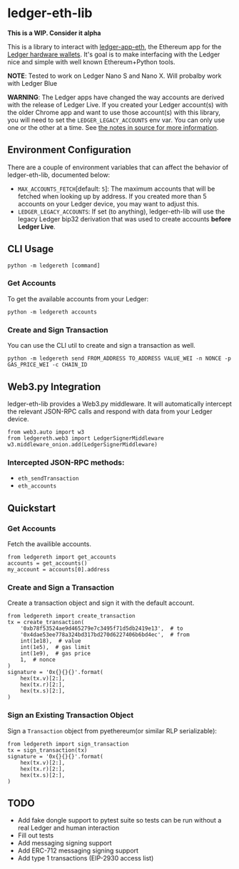 # ledger-eth-lib

**This is a WIP.  Consider it alpha**

This is a library to interact with [ledger-app-eth](https://github.com/LedgerHQ/ledger-app-eth), the
Ethereum app for the [Ledger hardware wallets](https://www.ledger.com/).  It's goal is to make
interfacing with the Ledger nice and simple with well known Ethereum+Python tools.

**NOTE**: Tested to work on Ledger Nano S and Nano X.  Will probalby work with Ledger Blue

**WARNING**: The Ledger apps have changed the way accounts are derived with the release of Ledger
Live.  If you created your Ledger account(s) with the older Chrome app and want to use those
account(s) with this library, you will need to set the `LEDGER_LEGACY_ACCOUNTS` env var. You can
only use one or the other at a time.  See [the notes in source for more
information](https://github.com/mikeshultz/ledger-eth-lib/blob/master/ledgereth/web3.py#L8-L34).

## Environment Configuration

There are a couple of environment variables that can affect the behavior of ledger-eth-lib,
documented below:

- `MAX_ACCOUNTS_FETCH`[default: `5`]: The maximum accounts that will be fetched when looking up by
address. If you created more than 5 accounts on your Ledger device, you may want to adjust this.
- `LEDGER_LEGACY_ACCOUNTS`: If set (to anything), ledger-eth-lib will use the legacy Ledger bip32
derivation that was used to create accounts **before Ledger Live**.

## CLI Usage

    python -m ledgereth [command]

### Get Accounts

To get the available accounts from your Ledger:

    python -m ledgereth accounts

### Create and Sign Transaction

You can use the CLI util to create and sign a transaction as well.

    python -m ledgereth send FROM_ADDRESS TO_ADDRESS VALUE_WEI -n NONCE -p GAS_PRICE_WEI -c CHAIN_ID

## Web3.py Integration

ledger-eth-lib provides a Web3.py middleware.  It will automatically intercept the relevant JSON-RPC
calls and respond with data from your Ledger device.

    from web3.auto import w3
    from ledgereth.web3 import LedgerSignerMiddleware
    w3.middleware_onion.add(LedgerSignerMiddleware)

### Intercepted JSON-RPC methods:

- `eth_sendTransaction`
- `eth_accounts`

## Quickstart

### Get Accounts

Fetch the availible accounts.

    from ledgereth import get_accounts
    accounts = get_accounts()
    my_account = accounts[0].address

### Create and Sign a Transaction

Create a transaction object and sign it with the default account.

    from ledgereth import create_transaction
    tx = create_transaction(
        '0xb78f53524ae9d465279e7c3495f71d5db2419e13',  # to
        '0x4dae53ee778a324bd317bd270d6227406b6bd4ec',  # from
        int(1e18),  # value
        int(1e5),  # gas limit
        int(1e9),  # gas price
        1,  # nonce
    )
    signature = '0x{}{}{}'.format(
        hex(tx.v)[2:],
        hex(tx.r)[2:],
        hex(tx.s)[2:],
    )

### Sign an Existing Transaction Object

Sign a `Transaction` object from pyethereum(or similar RLP serializable):

    from ledgereth import sign_transaction
    tx = sign_transaction(tx)
    signature = '0x{}{}{}'.format(
        hex(tx.v)[2:],
        hex(tx.r)[2:],
        hex(tx.s)[2:],
    )

## TODO

- Add fake dongle support to pytest suite so tests can be run without a real Ledger and human interaction
- Fill out tests
- Add messaging signing support
- Add ERC-712 messaging signing support
- Add type 1 transactions (EIP-2930 access list)
